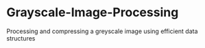 # Grayscale-Image-Processing

Processing and compressing a greyscale image using efficient data structures